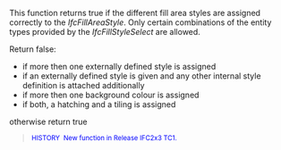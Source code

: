 This function returns true if the different fill area styles are assigned correctly to the _IfcFillAreaStyle_. Only certain combinations of the entity types provided by the _IfcFillStyleSelect_ are allowed.

<!-- end of short definition -->


Return false:

* if more then one externally defined style is assigned
* if an externally defined style is given and any other internal style definition is attached additionally
* if more then one background colour is assigned
* if both, a hatching and a tiling is assigned

otherwise return true

> <font color="#0000FF"><small>HISTORY  New function
  in Release IFC2x3 TC1.</small></font>
